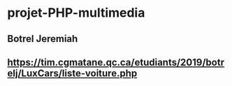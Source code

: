 # projet-PHP-multimedia

## Botrel Jeremiah

## https://tim.cgmatane.qc.ca/etudiants/2019/botrelj/LuxCars/liste-voiture.php
